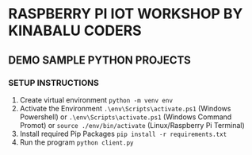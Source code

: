# RASPBERRY PI IOT WORKSHOP BY KINABALU CODERS

## DEMO SAMPLE PYTHON PROJECTS


### SETUP INSTRUCTIONS

1. Create virtual environment `python -m venv env`
2. Activate the Environment `.\env\Scripts\activate.ps1` (Windows Powershell) or `.\env\Scripts\activate.ps1` (Windows Command Promot) or `source ./env/bin/activate` (Linux/Raspberry Pi Terminal) 
3. Install required Pip Packages `pip install -r requirements.txt`
4. Run the program `python client.py`